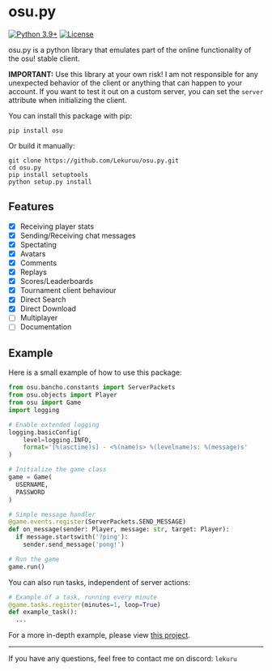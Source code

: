 # osu.py

[![Python 3.9+](https://img.shields.io/badge/python-3.9+-blue.svg)](https://www.python.org/downloads/)
[![License](https://img.shields.io/badge/license-MIT-green)](https://github.com/Lekuruu/osu.py/blob/main/LICENSE)

osu.py is a python library that emulates part of the online functionality of the osu! stable client.

**IMPORTANT:**
Use this library at your own risk! I am not responsible for any unexpected behavior of the client or anything that can happen to your account. If you want to test it out on a custom server, you can set the `server` attribute when initializing the client.

You can install this package with pip:

```shell
pip install osu
```

Or build it manually:

```shell
git clone https://github.com/Lekuruu/osu.py.git
cd osu.py
pip install setuptools
python setup.py install
```

## Features

- [x] Receiving player stats
- [x] Sending/Receiving chat messages
- [x] Spectating
- [x] Avatars
- [x] Comments
- [x] Replays
- [x] Scores/Leaderboards
- [x] Tournament client behaviour
- [x] Direct Search
- [x] Direct Download
- [ ] Multiplayer
- [ ] Documentation

## Example

Here is a small example of how to use this package:

```python
from osu.bancho.constants import ServerPackets
from osu.objects import Player
from osu import Game
import logging

# Enable extended logging
logging.basicConfig(
    level=logging.INFO,
    format='[%(asctime)s] - <%(name)s> %(levelname)s: %(message)s'
)

# Initialize the game class
game = Game(
  USERNAME,
  PASSWORD
)

# Simple message handler
@game.events.register(ServerPackets.SEND_MESSAGE)
def on_message(sender: Player, message: str, target: Player):
  if message.startswith('?ping'):
    sender.send_message('pong!')

# Run the game
game.run()
```

You can also run tasks, independent of server actions:

```python
# Example of a task, running every minute
@game.tasks.register(minutes=1, loop=True)
def example_task():
  ...
```

For a more in-depth example, please view [this project](https://github.com/lekuruu/osu-recorder).

---

If you have any questions, feel free to contact me on discord: `lekuru`
